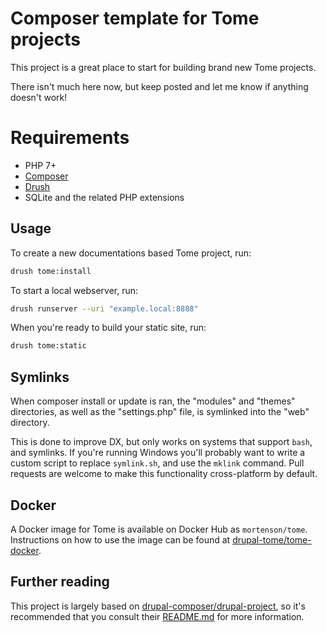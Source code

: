 # Composer template for Tome projects

This project is a great place to start for building brand new Tome projects.

There isn't much here now, but keep posted and let me know if anything doesn't
work!

# Requirements

- PHP 7+
- [Composer](https://getcomposer.org/)
- [Drush](https://github.com/drush-ops/drush-launcher#installation---phar)
- SQLite and the related PHP extensions

## Usage

To create a new documentations based Tome project, run:

```bash
drush tome:install
```

To start a local webserver, run:

```bash
drush runserver --uri "example.local:8888"
```

When you're ready to build your static site, run:

```bash
drush tome:static
```

## Symlinks

When composer install or update is ran, the "modules" and "themes" directories,
as well as the "settings.php" file, is symlinked into the "web" directory.

This is done to improve DX, but only works on systems that support `bash`, and
symlinks. If you're running Windows you'll probably want to write a custom
script to replace `symlink.sh`, and use the `mklink` command. Pull requests are
welcome to make this functionality cross-platform by default.

## Docker

A Docker image for Tome is available on Docker Hub as `mortenson/tome`.
Instructions on how to use the image can be found at [drupal-tome/tome-docker].

## Further reading

This project is largely based on [drupal-composer/drupal-project], so it's
recommended that you consult their [README.md] for more information.

[drupal-composer/drupal-project]: https://github.com/drupal-composer/drupal-project
[README.md]: https://github.com/drupal-composer/drupal-project/blob/8.x/README.md
[drupal-tome/tome-docker]: https://github.com/drupal-tome/tome-docker
